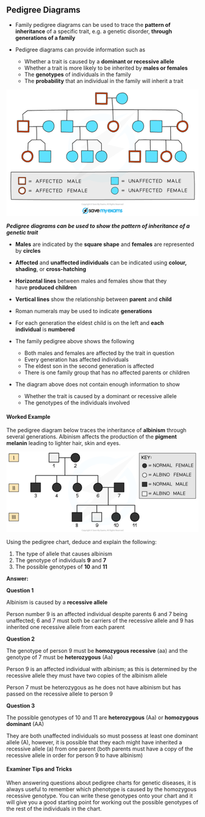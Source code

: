## Pedigree Diagrams

* Family pedigree diagrams can be used to trace the **pattern of inheritance** of a specific trait, e.g. a genetic disorder, **through generations of a family**
* Pedigree diagrams can provide information such as

  + Whether a trait is caused by a **dominant or recessive allele**
  + Whether a trait is more likely to be inherited by **males or females**
  + The **genotypes** of individuals in the family
  + The **probability** that an individual in the family will inherit a trait

![Family pedigree chart](Family-pedigree-chart.png)

***Pedigree diagrams can be used to show the pattern of inheritance of a genetic trait***

* **Males** are indicated by the **square shape** and **females** are represented by **circles**
* **Affected** and **unaffected individuals** can be indicated using **colour, shading**, or **cross-hatching**
* **Horizontal lines** between males and females show that they have **produced children**
* **Vertical lines** show the relationship between **parent** and **child**
* Roman numerals may be used to indicate **generations**
* For each generation the eldest child is on the left and **each individual** is **numbered**
* The family pedigree above shows the following

  + Both males and females are affected by the trait in question
  + Every generation has affected individuals
  + The eldest son in the second generation is affected
  + There is one family group that has no affected parents or children
* The diagram above does not contain enough information to show

  + Whether the trait is caused by a dominant or recessive allele
  + The genotypes of the individuals involved

#### Worked Example

The pedigree diagram below traces the inheritance of **albinism** through several generations. Albinism affects the production of the **pigment melanin** leading to lighter hair, skin and eyes.

![Pedigree chart of albinism, downloadable IB Biology revision notes](Pedigree-chart-of-albinism.png)

Using the pedigree chart, deduce and explain the following:

1. The type of allele that causes albinism
2. The genotype of individuals **9** and **7**
3. The possible genotypes of **10** and **11**

**Answer:**  
  
**Question 1**

Albinism is caused by a **recessive allele**

Person number 9 is an affected individual despite parents 6 and 7 being unaffected; 6 and 7 must both be carriers of the recessive allele and 9 has inherited one recessive allele from each parent

**Question 2**

The genotype of person 9 must be **homozygous recessive** (aa) and the genotype of 7 must be **heterozygous** (Aa)

Person 9 is an affected individual with albinism; as this is determined by the recessive allele they must have two copies of the albinism allele

Person 7 must be heterozygous as he does not have albinism but has passed on the recessive allele to person 9

**Question 3**  
  
The possible genotypes of 10 and 11 are **heterozygous** (Aa) or **homozygous dominant** (AA)

They are both unaffected individuals so must possess at least one dominant allele (A), however, it is possible that they each might have inherited a recessive allele (a) from one parent (both parents must have a copy of the recessive allele in order for person 9 to have albinism)

#### Examiner Tips and Tricks

When answering questions about pedigree charts for genetic diseases, it is always useful to remember which phenotype is caused by the homozygous recessive genotype. You can write these genotypes onto your chart and it will give you a good starting point for working out the possible genotypes of the rest of the individuals in the chart.